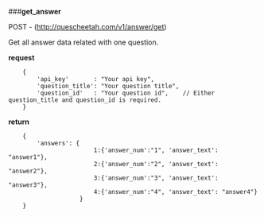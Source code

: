 ###**get_answer**


POST - (http://quescheetah.com/v1/answer/get)

Get all answer data related with one question.

**request**
``` 
    {
        'api_key'       : "Your api key",
        'question_title': "Your question title",
        'question_id'   : "Your question id",    // Either question_title and question_id is required.
    }

```

**return**
``` 
    {
        'answers': {
                        1:{'answer_num':"1", 'answer_text': "answer1"},
                        2:{'answer_num':"2", 'answer_text': "answer2"},
                        3:{'answer_num':"3", 'answer_text': "answer3"},
                        4:{'answer_num':"4", 'answer_text': "answer4"}
                    }          
    }
```